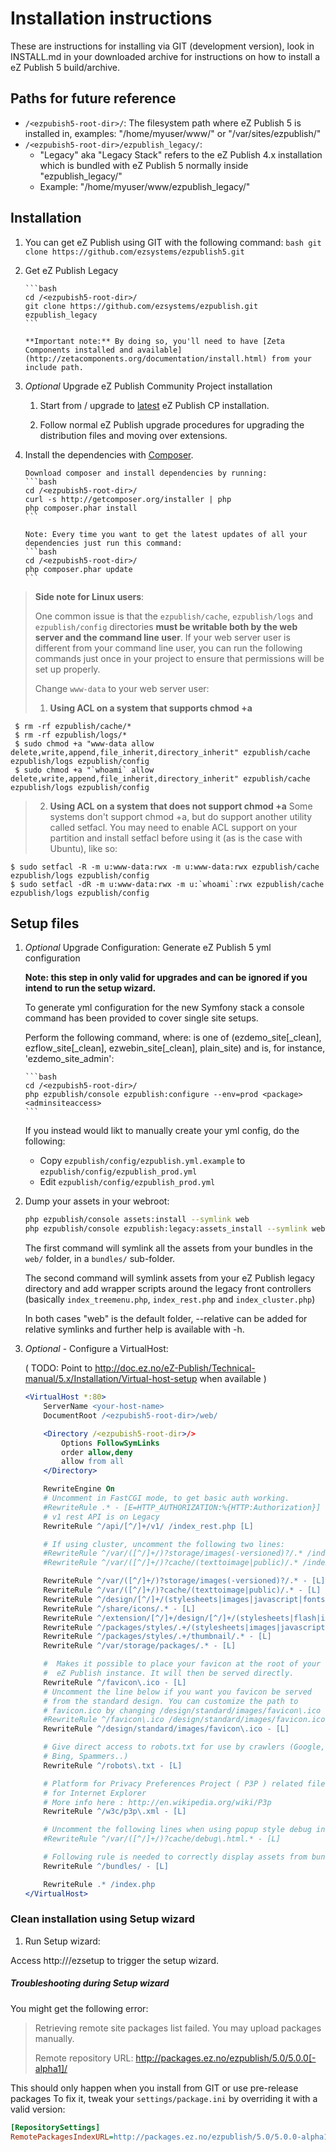 # Installation instructions

These are instructions for installing via GIT (development version), look in INSTALL.md
in your downloaded archive for instructions on how to install a eZ Publish 5 build/archive.

## Paths for future reference
* `/<ezpubish5-root-dir>/`: The filesystem path where eZ Publish 5 is installed in,
	examples: "/home/myuser/www/" or "/var/sites/ezpublish/"
* `/<ezpubish5-root-dir>/ezpublish_legacy/`:
	* "Legacy" aka "Legacy Stack" refers to the eZ Publish 4.x installation which is bundled with eZ Publish 5 normally inside "ezpublish_legacy/"
	* Example: "/home/myuser/www/ezpublish_legacy/"

## Installation

1. You can get eZ Publish using GIT with the following command:
       ```bash
       git clone https://github.com/ezsystems/ezpublish5.git
       ```

2. Get eZ Publish Legacy

       ```bash
       cd /<ezpubish5-root-dir>/
       git clone https://github.com/ezsystems/ezpublish.git ezpublish_legacy
       ```

       **Important note:** By doing so, you'll need to have [Zeta Components installed and available](http://zetacomponents.org/documentation/install.html) from your include path.

3. *Optional* Upgrade eZ Publish Community Project installation
    1. Start from / upgrade to [latest](http://share.ez.no/downloads/downloads) eZ Publish CP installation.

    2. Follow normal eZ Publish upgrade procedures for upgrading the distribution files and moving over extensions.

4. Install the dependencies with [Composer](http://getcomposer.org).

       Download composer and install dependencies by running:
       ```bash
       cd /<ezpubish5-root-dir>/
       curl -s http://getcomposer.org/installer | php
       php composer.phar install
       ```

       Note: Every time you want to get the latest updates of all your dependencies just run this command:
       ```bash
       cd /<ezpubish5-root-dir>/
       php composer.phar update
       ```

> **Side note for Linux users**:
>
> One common issue is that the `ezpublish/cache`, `ezpublish/logs` and `ezpublish/config` directories **must be writable both by the web server and the command line user**.
> If your web server user is different from your command line user, you can run the following commands just once in your project to ensure that permissions will be set up properly. 
>
> Change `www-data` to your web server user:
>
> 1. **Using ACL on a system that supports chmod +a**
```
 $ rm -rf ezpublish/cache/*
 $ rm -rf ezpublish/logs/*
 $ sudo chmod +a "www-data allow delete,write,append,file_inherit,directory_inherit" ezpublish/cache ezpublish/logs ezpublish/config
 $ sudo chmod +a "`whoami` allow delete,write,append,file_inherit,directory_inherit" ezpublish/cache ezpublish/logs ezpublish/config
```
> 2. **Using ACL on a system that does not support chmod +a**
> Some systems don't support chmod +a, but do support another utility called setfacl. You may need to enable ACL support on your partition and install setfacl before using it (as is the case with Ubuntu), like so:
```
$ sudo setfacl -R -m u:www-data:rwx -m u:www-data:rwx ezpublish/cache ezpublish/logs ezpublish/config
$ sudo setfacl -dR -m u:www-data:rwx -m u:`whoami`:rwx ezpublish/cache ezpublish/logs ezpublish/config
```


## Setup files
1. *Optional* Upgrade Configuration: Generate eZ Publish 5 yml configuration

    **Note: this step in only valid for upgrades and can be ignored if you intend to run the setup wizard.**

    To generate yml configuration for the new Symfony stack a console command has been provided to
    cover single site setups.

    Perform the following command, where: <package> is one of (ezdemo_site[_clean], ezflow_site[_clean],
    ezwebin_site[_clean], plain_site) and <adminsiteaccess> is, for instance, 'ezdemo_site_admin':

       ```bash
       cd /<ezpubish5-root-dir>/
       php ezpublish/console ezpublish:configure --env=prod <package> <adminsiteaccess>
       ```

    If you instead would likt to manually create your yml config, do the following:
    * Copy `ezpublish/config/ezpublish.yml.example` to `ezpublish/config/ezpublish_prod.yml`
    * Edit `ezpublish/config/ezpublish_prod.yml`


2. Dump your assets in your webroot:

    ```bash
    php ezpublish/console assets:install --symlink web
    php ezpublish/console ezpublish:legacy:assets_install --symlink web
    ```
    The first command will symlink all the assets from your bundles in the `web/` folder, in a `bundles/` sub-folder.

    The second command will symlink assets from your eZ Publish legacy directory and add wrapper scripts around the legacy front controllers
    (basically `index_treemenu.php`, `index_rest.php` and `index_cluster.php`)

    In both cases "web" is the default folder, --relative can be added for relative symlinks and further help is available with -h.

3. *Optional* - Configure a VirtualHost:

    ( TODO: Point to http://doc.ez.no/eZ-Publish/Technical-manual/5.x/Installation/Virtual-host-setup when available )

    ```apache
    <VirtualHost *:80>
        ServerName <your-host-name>
        DocumentRoot /<ezpubish5-root-dir>/web/

        <Directory /<ezpubish5-root-dir>/>
            Options FollowSymLinks
            order allow,deny
            allow from all
        </Directory>

        RewriteEngine On
        # Uncomment in FastCGI mode, to get basic auth working.
        #RewriteRule .* - [E=HTTP_AUTHORIZATION:%{HTTP:Authorization}]
        # v1 rest API is on Legacy
        RewriteRule ^/api/[^/]+/v1/ /index_rest.php [L]

        # If using cluster, uncomment the following two lines:
        #RewriteRule ^/var/([^/]+/)?storage/images(-versioned)?/.* /index_cluster.php [L]
        #RewriteRule ^/var/([^/]+/)?cache/(texttoimage|public)/.* /index_cluster.php [L]

        RewriteRule ^/var/([^/]+/)?storage/images(-versioned)?/.* - [L]
        RewriteRule ^/var/([^/]+/)?cache/(texttoimage|public)/.* - [L]
        RewriteRule ^/design/[^/]+/(stylesheets|images|javascript|fonts)/.* - [L]
        RewriteRule ^/share/icons/.* - [L]
        RewriteRule ^/extension/[^/]+/design/[^/]+/(stylesheets|flash|images|lib|javascripts?)/.* - [L]
        RewriteRule ^/packages/styles/.+/(stylesheets|images|javascript)/[^/]+/.* - [L]
        RewriteRule ^/packages/styles/.+/thumbnail/.* - [L]
        RewriteRule ^/var/storage/packages/.* - [L]

        #  Makes it possible to place your favicon at the root of your
        #  eZ Publish instance. It will then be served directly.
        RewriteRule ^/favicon\.ico - [L]
        # Uncomment the line below if you want you favicon be served
        # from the standard design. You can customize the path to
        # favicon.ico by changing /design/standard/images/favicon\.ico
        #RewriteRule ^/favicon\.ico /design/standard/images/favicon.ico [L]
        RewriteRule ^/design/standard/images/favicon\.ico - [L]

        # Give direct access to robots.txt for use by crawlers (Google,
        # Bing, Spammers..)
        RewriteRule ^/robots\.txt - [L]

        # Platform for Privacy Preferences Project ( P3P ) related files
        # for Internet Explorer
        # More info here : http://en.wikipedia.org/wiki/P3p
        RewriteRule ^/w3c/p3p\.xml - [L]

        # Uncomment the following lines when using popup style debug in legacy
        #RewriteRule ^/var/([^/]+/)?cache/debug\.html.* - [L]

        # Following rule is needed to correctly display assets from bundles
        RewriteRule ^/bundles/ - [L]

        RewriteRule .* /index.php
    </VirtualHost>
    ```

### Clean installation using Setup wizard
1. Run Setup wizard:

Access http://<your-host-name>/ezsetup to trigger the setup wizard.

##### Troubleshooting during Setup wizard
You might get the following error:
> Retrieving remote site packages list failed. You may upload packages manually.
>
> Remote repository URL: http://packages.ez.no/ezpublish/5.0/5.0.0[-alpha1]/

This should only happen when you install from GIT or use pre-release packages
To fix it, tweak your `settings/package.ini` by overriding it with a valid version:

```ini
[RepositorySettings]
RemotePackagesIndexURL=http://packages.ez.no/ezpublish/5.0/5.0.0-alpha1
```
